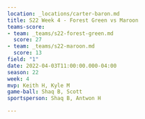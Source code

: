 ```yaml
---
location: _locations/carter-baron.md
title: S22 Week 4 - Forest Green vs Maroon
teams-score:
- team: _teams/s22-forest-green.md
  score: 27
- team: _teams/s22-maroon.md
  score: 13
field: "1"
date: 2022-04-03T11:00:00.000-04:00
season: 22
week: 4
mvp: Keith H, Kyle M
game-ball: Shaq B, Scott
sportsperson: Shaq B, Antwon H

---
```

